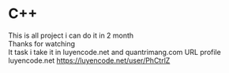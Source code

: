 # C++  
This is all project i can do it in 2 month  
Thanks for watching  
It task i take it in luyencode.net and quantrimang.com
URL profile luyencode.net https://luyencode.net/user/PhCtrlZ
